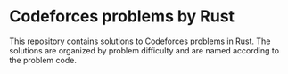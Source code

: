 # Codeforces problems by Rust

This repository contains solutions to Codeforces problems in Rust. 
The solutions are organized by problem difficulty and are named according to the problem code.